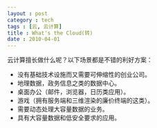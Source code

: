```yaml
---
layout : post
category : tech
tags : [云, 云计算]
title : What's the Cloud(转)
date : 2010-04-01
---
```


云计算擅长做什么呢？以下场景都是不错的利好方案：

- 没有基础技术设施而又需要可伸缩性的创业公司。 
- 地理数据，政务信息之类的数据中心。 
- 桌面办公（邮件，浏览器，日历类应用）。 
- 游戏（拥有服务端和三维渲染的廉价终端的这类）。 
- 需要动态处理大容量数据的业务。 
- 具有大容量数据和低安全要求的应用。